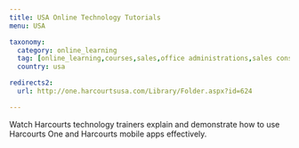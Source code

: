 ```yaml
---
title: USA Online Technology Tutorials
menu: USA

taxonomy:
  category: online_learning
  tag: [online_learning,courses,sales,office administrations,sales consultants,property managers,property managers,business owners,managers]
  country: usa

redirects2:
  url: http://one.harcourtsusa.com/Library/Folder.aspx?id=624

---
```


Watch Harcourts technology trainers explain and demonstrate how to use Harcourts One and Harcourts mobile apps effectively.
